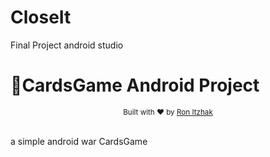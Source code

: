 # CloseIt
Final Project
android studio
# 📸CardsGame Android Project 

<!---
[![Download](https://api.bintray.com/packages/dhaval2404/maven/imagepicker/images/download.svg) ]() 
![Language:Java](https://img.shields.io/badge/PRs-welcome-brightgreen.svg)
[![Welcome](https://img.shields.io/badge/PRs-welcome-brightgreen.svg)]()
![Welcome](https://github.com/sapirubin/Closet/blob/master/closeit_logo100.svg)
--->
<div align="center">
  <sub>Built with ❤︎ by
  <a href="https://github.com/Ron-Itzhak">Ron Itzhak</a> 
 
  </a>
</div>
<br/>
	
a simple android war CardsGame 


